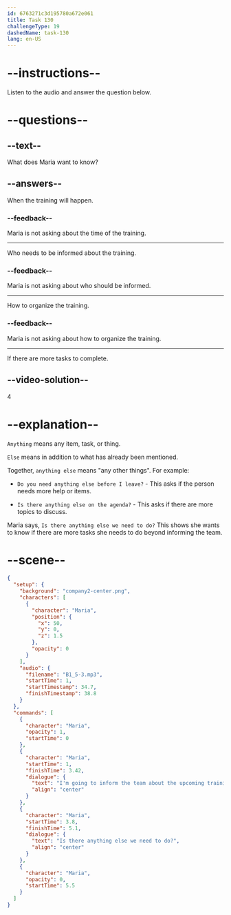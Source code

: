 ```yaml
---
id: 6763271c3d195780a672e061
title: Task 130
challengeType: 19
dashedName: task-130
lang: en-US
---
```

<!-- (audio) Maria: I'm going to inform the team about the upcoming training. Is there anything else we need to do? -->

# --instructions--

Listen to the audio and answer the question below.

# --questions--

## --text--

What does Maria want to know?

## --answers--

When the training will happen.

### --feedback--

Maria is not asking about the time of the training.

---

Who needs to be informed about the training.

### --feedback--

Maria is not asking about who should be informed.

---

How to organize the training.

### --feedback--

Maria is not asking about how to organize the training.

---

If there are more tasks to complete.

## --video-solution--

4

# --explanation--
 
`Anything` means any item, task, or thing. 

`Else` means in addition to what has already been mentioned.  

Together, `anything else` means "any other things". For example:

- `Do you need anything else before I leave?` - This asks if the person needs more help or items.  

- `Is there anything else on the agenda?` - This asks if there are more topics to discuss.  

Maria says, `Is there anything else we need to do?` This shows she wants to know if there are more tasks she needs to do beyond informing the team.

# --scene--

```json
{
  "setup": {
    "background": "company2-center.png",
    "characters": [
      {
        "character": "Maria",
        "position": {
          "x": 50,
          "y": 0,
          "z": 1.5
        },
        "opacity": 0
      }
    ],
    "audio": {
      "filename": "B1_5-3.mp3",
      "startTime": 1,
      "startTimestamp": 34.7,
      "finishTimestamp": 38.8
    }
  },
  "commands": [
    {
      "character": "Maria",
      "opacity": 1,
      "startTime": 0
    },
    {
      "character": "Maria",
      "startTime": 1,
      "finishTime": 3.42,
      "dialogue": {
        "text": "I'm going to inform the team about the upcoming training.",
        "align": "center"
      }
    },
    {
      "character": "Maria",
      "startTime": 3.8,
      "finishTime": 5.1,
      "dialogue": {
        "text": "Is there anything else we need to do?",
        "align": "center"
      }
    },
    {
      "character": "Maria",
      "opacity": 0,
      "startTime": 5.5
    }
  ]
}
```
